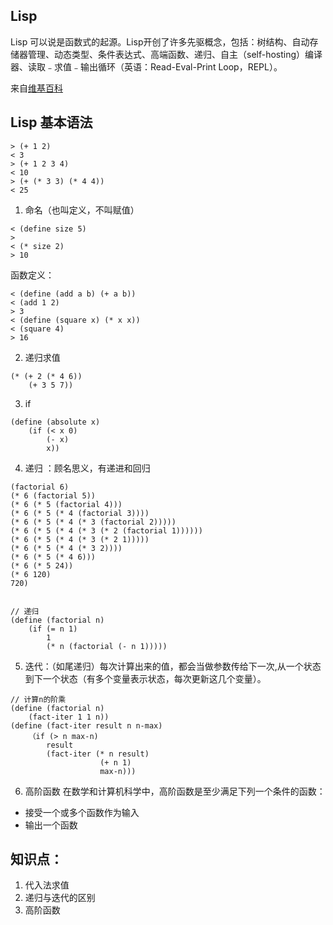 ## Lisp
Lisp 可以说是函数式的起源。Lisp开创了许多先驱概念，包括：树结构、自动存储器管理、动态类型、条件表达式、高端函数、递归、自主（self-hosting）编译器、读取﹣求值﹣输出循环（英语：Read-Eval-Print Loop，REPL）。

来自[维基百科](https://zh.wikipedia.org/wiki/LISP)

## Lisp 基本语法
``` 
> (+ 1 2)
< 3
> (+ 1 2 3 4)
< 10
> (+ (* 3 3) (* 4 4))
< 25
```

1. 命名（也叫定义，不叫赋值）
``` 
< (define size 5)
> 
< (* size 2)
> 10
```
函数定义：
```
< (define (add a b) (+ a b))
< (add 1 2)
> 3
< (define (square x) (* x x))
< (square 4)
> 16
```
2. 递归求值
``` 
(* (+ 2 (* 4 6))
    (+ 3 5 7))
```
3. if

``` 
(define (absolute x)
    (if (< x 0)
        (- x)
        x))
```

4. 递归 ：顾名思义，有递进和回归
``` 
(factorial 6)
(* 6 (factorial 5))
(* 6 (* 5 (factorial 4)))
(* 6 (* 5 (* 4 (factorial 3))))
(* 6 (* 5 (* 4 (* 3 (factorial 2)))))
(* 6 (* 5 (* 4 (* 3 (* 2 (factorial 1))))))
(* 6 (* 5 (* 4 (* 3 (* 2 1)))))
(* 6 (* 5 (* 4 (* 3 2))))
(* 6 (* 5 (* 4 6)))
(* 6 (* 5 24))
(* 6 120)
720)


// 递归
(define (factorial n)
    (if (= n 1)
        1
        (* n (factorial (- n 1)))))
```
5. 迭代：（如尾递归）每次计算出来的值，都会当做参数传给下一次,从一个状态到下一个状态（有多个变量表示状态，每次更新这几个变量）。
``` 
// 计算n的阶乘
(define (factorial n)
    (fact-iter 1 1 n))
(define (fact-iter result n n-max)
    （if (> n max-n)
        result
        (fact-iter (* n result)
                    (+ n 1)
                    max-n)))

```

6. 高阶函数
在数学和计算机科学中，高阶函数是至少满足下列一个条件的函数：
- 接受一个或多个函数作为输入
- 输出一个函数

## 知识点：
1. 代入法求值
2. 递归与迭代的区别
3. 高阶函数